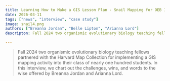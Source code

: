 ```yaml
---
title: Learning How to Make a GIS Lesson Plan - Snail Mapping for OEB 10
date: 2026-03-11
tags: ["news", "interview", "case study"]
image: snail4.png
authors: ["Breanna Jordan", "Belle Lipton", "Arianna Lord"]
descripton: Fall 2024 two organismic evolutionary biology teaching fellows partnered with the Harvard Map Collection for implementing a GIS mapping activity into their class of nearly hundred students. In this interview, we chart out the challenges, wins, and words to the wise offered by Breanna Jordan and Arianna Lord. 

---
```


> Fall 2024 two organismic evolutionary biology teaching fellows partnered with the Harvard Map Collection for implementing a GIS mapping activity into their class of nearly one hundred students. In this interview, we chart out the challenges, wins, and words to the wise offered by Breanna Jordan and Arianna Lord.